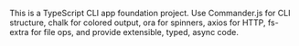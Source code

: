 <!-- Use this file to provide workspace-specific custom instructions to Copilot. For more details, visit https://code.visualstudio.com/docs/copilot/copilot-customization#_use-a-githubcopilotinstructionsmd-file -->

This is a TypeScript CLI app foundation project. Use Commander.js for CLI structure, chalk for colored output, ora for spinners, axios for HTTP, fs-extra for file ops, and provide extensible, typed, async code.
